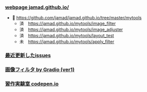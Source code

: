 ### [webpage jamad.github.io/](https://jamad.github.io/)

* 🌱 https://github.com/jamad/jamad.github.io/tree/master/mytools
  * 済　https://jamad.github.io/mytools/image_filter
  * 済　https://jamad.github.io/mytools/image_adjuster
  * 済　https://jamad.github.io/mytools/layout_test
  * 未　https://jamad.github.io/mytools/apply_filter

### [最近更新したissues](https://github.com/jamad/practicePython/issues?q=is%3Aissue+is%3Aopen+sort%3Aupdated-desc)

### [画像フィルタ by Gradio (ver1)](https://huggingface.co/spaces/juyam/image_adjuster)

### [習作実験室 codepen.io](https://codepen.io/your-work/)


<!--
**jamad/jamad** is a ✨ _special_ ✨ repository because its `README.md` (this file) appears on your GitHub profile.
-->
